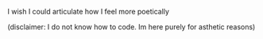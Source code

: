 I wish I could articulate how I feel more poetically 

(disclaimer: I do not know how to code. Im here purely for asthetic reasons)
